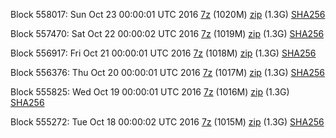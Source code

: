 Block 558017: Sun Oct 23 00:00:01 UTC 2016 [7z](https://transfer.sh/DtXvK/bootstrap.dat.20161023.7z) (1020M) [zip](https://transfer.sh/j0NPu/bootstrap.dat.20161023.zip) (1.3G) [SHA256](https://transfer.sh/IsxIM/sha256.txt)

Block 557470: Sat Oct 22 00:00:02 UTC 2016 [7z](https://transfer.sh/24tfU/bootstrap.dat.20161022.7z) (1019M) [zip](https://transfer.sh/QjO8p/bootstrap.dat.20161022.zip) (1.3G) [SHA256](https://transfer.sh/DsdmO/sha256.txt)

Block 556917: Fri Oct 21 00:00:01 UTC 2016 [7z](https://transfer.sh/nTd58/bootstrap.dat.20161021.7z) (1018M) [zip](https://transfer.sh/StlPT/bootstrap.dat.20161021.zip) (1.3G) [SHA256](https://transfer.sh/ibd4R/sha256.txt)

Block 556376: Thu Oct 20 00:00:01 UTC 2016 [7z](https://transfer.sh/uUp78/bootstrap.dat.20161020.7z) (1017M) [zip](https://transfer.sh/PbBvI/bootstrap.dat.20161020.zip) (1.3G) [SHA256](https://transfer.sh/Ncymx/sha256.txt)

Block 555825: Wed Oct 19 00:00:01 UTC 2016 [7z](https://transfer.sh/Ykl7/bootstrap.dat.20161019.7z) (1016M) [zip](https://transfer.sh/qFZkA/bootstrap.dat.20161019.zip) (1.3G) [SHA256](https://transfer.sh/zEb7k/sha256.txt)

Block 555272: Tue Oct 18 00:00:02 UTC 2016 [7z](https://transfer.sh/DjIww/bootstrap.dat.20161018.7z) (1015M) [zip](https://transfer.sh/TQ8dk/bootstrap.dat.20161018.zip) (1.3G) [SHA256](https://transfer.sh/jG7xe/sha256.txt)
